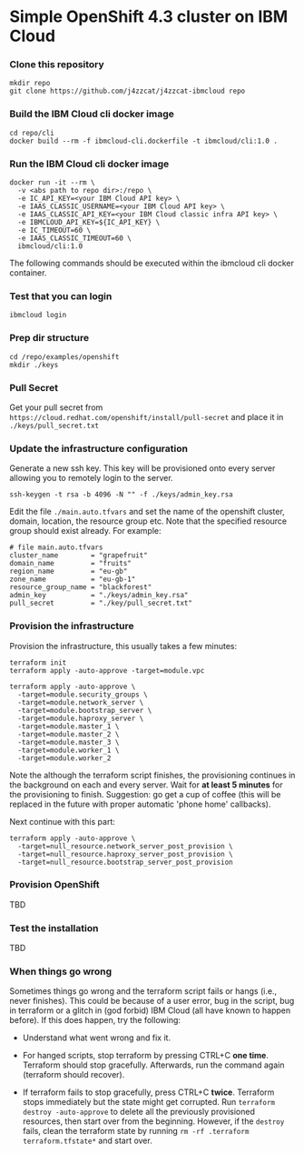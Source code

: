# Simple OpenShift 4.3 cluster on IBM Cloud

### Clone this repository
```
mkdir repo
git clone https://github.com/j4zzcat/j4zzcat-ibmcloud repo
```

### Build the IBM Cloud cli docker image
```
cd repo/cli
docker build --rm -f ibmcloud-cli.dockerfile -t ibmcloud/cli:1.0 .
```

### Run the IBM Cloud cli docker image
```
docker run -it --rm \
  -v <abs path to repo dir>:/repo \
  -e IC_API_KEY=<your IBM Cloud API key> \
  -e IAAS_CLASSIC_USERNAME=<your IBM Cloud API key> \
  -e IAAS_CLASSIC_API_KEY=<your IBM Cloud classic infra API key> \
  -e IBMCLOUD_API_KEY=${IC_API_KEY} \
  -e IC_TIMEOUT=60 \
  -e IAAS_CLASSIC_TIMEOUT=60 \
  ibmcloud/cli:1.0
```

The following commands should be executed within the ibmcloud cli docker container.

### Test that you can login
```
ibmcloud login
```

### Prep dir structure
```
cd /repo/examples/openshift
mkdir ./keys
```

### Pull Secret
Get your pull secret from `https://cloud.redhat.com/openshift/install/pull-secret` and place it in `./keys/pull_secret.txt`

### Update the infrastructure configuration
Generate a new ssh key. This key will be provisioned onto every server allowing you to remotely login to the server.
```
ssh-keygen -t rsa -b 4096 -N "" -f ./keys/admin_key.rsa
```

Edit the file `./main.auto.tfvars` and set the name of the openshift cluster, domain, location, the resource group etc. Note that the specified resource group should exist already. For example:
```
# file main.auto.tfvars
cluster_name        = "grapefruit"
domain_name         = "fruits"
region_name         = "eu-gb"
zone_name           = "eu-gb-1"
resource_group_name = "blackforest"
admin_key           = "./keys/admin_key.rsa"
pull_secret         = "./key/pull_secret.txt"
```

### Provision the infrastructure
Provision the infrastructure, this usually takes a few minutes:
```
terraform init
terraform apply -auto-approve -target=module.vpc

terraform apply -auto-approve \
  -target=module.security_groups \
  -target=module.network_server \
  -target=module.bootstrap_server \
  -target=module.haproxy_server \
  -target=module.master_1 \
  -target=module.master_2 \
  -target=module.master_3 \
  -target=module.worker_1 \
  -target=module.worker_2
```
Note the although the terraform script finishes, the provisioning continues in the background on each and every server. Wait for **at least 5 minutes** for the provisioning to finish. Suggestion: go get a cup of coffee (this will be replaced in the future with proper automatic 'phone home' callbacks).

Next continue with this part:
```
terraform apply -auto-approve \
  -target=null_resource.network_server_post_provision \
  -target=null_resource.haproxy_server_post_provision \
  -target=null_resource.bootstrap_server_post_provision
```

### Provision OpenShift
TBD

### Test the installation
TBD

### When things go wrong
Sometimes things go wrong and the terraform script fails or hangs (i.e., never finishes). This could be because of a user error, bug in the script, bug in terraform or a glitch in (god forbid) IBM Cloud (all have known to happen before). If this does happen, try the following:
* Understand what went wrong and fix it.

* For hanged scripts, stop terraform by pressing CTRL+C **one time**. Terraform should stop gracefully. Afterwards, run the command again (terraform should recover).

* If terraform fails to stop gracefully, press CTRL+C **twice**. Terraform stops immediately but the state might get corrupted. Run `terraform destroy -auto-approve` to delete all the previously provisioned resources, then start over from the beginning. However, if the `destroy` fails, clean the terraform state by running `rm -rf .terraform terraform.tfstate*` and start over.
